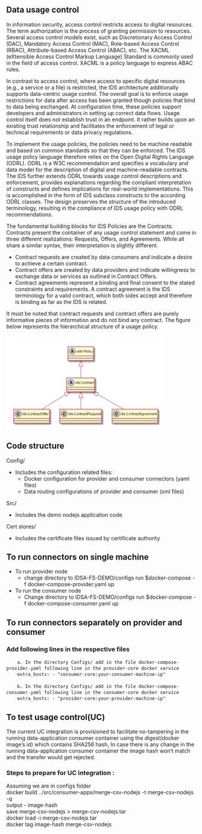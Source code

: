 ## Data usage control
In information security, access control restricts access to digital resources. The term authorization is the process of granting permission to resources. Several access control models exist, such as Discretionary Access Control (DAC), Mandatory Access Control (MAC), Role-based Access Control (RBAC), Attribute-based Access Control (ABAC), etc. The XACML (eXtensible Access Control Markup Language) Standard is commonly used in the field of access control. XACML is a policy language to express ABAC rules. 

In contrast to access control, where access to specific digital resources (e.g., a service or a file) is restricted, the IDS architecture additionally supports data-centric usage control. The overall goal is to enforce usage restrictions for data after access has been granted though policies that bind to data being exchanged. At configuration time, these policies support developers and administrators in setting up correct data flows. Usage control itself does not establish trust in an endpoint. It rather builds upon an existing trust relationship and facilitates the enforcement of legal or technical requirements or data privacy regulations. 

To implement the usage policies, the policies need to be machine readable and based on common standards so that they can be enforced. The IDS usage policy language therefore relies on the Open Digital Rights Language (ODRL). ODRL is a W3C recommendation and specifies a vocabulary and data model for the description of digital and machine-readable contracts. The IDS further extends ODRL towards usage control descriptions and enforcement, provides explanations regarding the compliant interpretation of constructs and defines implications for real-world implementations. This is accomplished in the form of IDS subclass constructs to the according ODRL classes. The design preserves the structure of the introduced terminology, resulting in the compliance of IDS usage policy with ODRL recommendations. 

The fundamental building blocks for IDS Policies are the Contracts. Contracts present the container of any usage control statement and come in three different realizations: Requests, Offers, and Agreements. While all share a similar syntax, their interpretation is slightly different. 
 - Contract requests are created by data consumers and indicate a desire to achieve a certain contract. 
 - Contract offers are created by data providers and indicate willingness to exchange data or services as outlined in Contract Offers. 
 - Contract agreements represent a binding and final consent to the stated constraints and requirements. A contract agreement is the IDS terminology for a valid contract, which both sides accept and therefore is binding as far as the IDS is related.

It must be noted that contract requests and contract offers are purely informative pieces of information and do not bind any contract. The figure below represents the hierarchical structure of a usage policy.

<img src="uc_1.png"  height="250">


## Code structure
Config/
 - Includes the configuration related files:<br>
    - Docker configuration for provider and consumer connectors (yaml files)
    - Data routing configurations of provider and consumer (xml files)<br>

Src/
 - Includes the demo nodejs application code

Cert stores/
 - Includes the certificate files issued by certificate authority

## To run connectors on single machine
 - To run provider node
    - change directory to IDSA-FS-DEMO/configs run $docker-compose -f docker-compose-provider.yaml up
 - To run the consumer node
    - Change directory to IDSA-FS-DEMO/configs run $docker-compose -f docker-compose-consumer.yaml up

## To run connectors separately on provider and consumer

 ### Add following lines in the respective files
        a. In the directory Configs/ add in the file docker-compose-provider.yaml following line in the provider-core docker service
        extra_hosts: - "consumer-core:your-consumer-machine-ip"

        b. In the directory Configs/ add in the file docker-compose-consumer.yaml following line in the consumer-core docker service
        extra_hosts: - "provider-core:your-provider-machine-ip"

## To test usage control(UC)
The current UC integration is provisioned to facilitate no-tampering in the running data-application consumer container using the digest(docker image’s id) which contains SHA256 hash, In case there is any change in the running data-application consumer container the image hash won’t match and the transfer would get rejected.

### Steps to prepare for UC integration :

Assuming we are in configs folder<br>
docker build ../src/consumer-apps/merge-csv-nodejs -t merge-csv-nodejs -q<br>
output - image-hash<br>
save merge-csv-nodejs > merge-csv-nodejs.tar<br>
docker load -i merge-csv-nodejs.tar<br>
docker tag image-hash merge-csv-nodejs<br>
